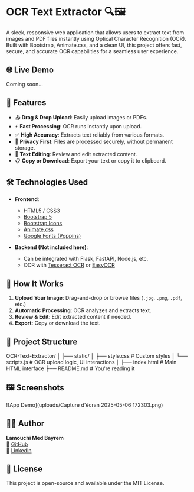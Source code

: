 # OCR Text Extractor 🔍🖼️

A sleek, responsive web application that allows users to extract text from images and PDF files instantly using Optical Character Recognition (OCR). Built with Bootstrap, Animate.css, and a clean UI, this project offers fast, secure, and accurate OCR capabilities for a seamless user experience.

## 🌐 Live Demo

Coming soon...

## 📸 Features

- 📤 **Drag & Drop Upload**: Easily upload images or PDFs.
- ⚡ **Fast Processing**: OCR runs instantly upon upload.
- ✅ **High Accuracy**: Extracts text reliably from various formats.
- 🔐 **Privacy First**: Files are processed securely, without permanent storage.
- 📝 **Text Editing**: Review and edit extracted content.
- 📋 **Copy or Download**: Export your text or copy it to clipboard.

## 🛠️ Technologies Used

- **Frontend**:
  - HTML5 / CSS3
  - [Bootstrap 5](https://getbootstrap.com/)
  - [Bootstrap Icons](https://icons.getbootstrap.com/)
  - [Animate.css](https://animate.style/)
  - [Google Fonts (Poppins)](https://fonts.google.com/specimen/Poppins)

- **Backend (Not included here)**:
  - Can be integrated with Flask, FastAPI, Node.js, etc.
  - OCR with [Tesseract OCR](https://github.com/tesseract-ocr/tesseract) or [EasyOCR](https://github.com/JaidedAI/EasyOCR)

## 🚀 How It Works

1. **Upload Your Image**: Drag-and-drop or browse files (`.jpg`, `.png`, `.pdf`, etc.)
2. **Automatic Processing**: OCR analyzes and extracts text.
3. **Review & Edit**: Edit extracted content if needed.
4. **Export**: Copy or download the text.

## 📁 Project Structure


OCR-Text-Extractor/
│
├── static/
│ ├── style.css # Custom styles
│ └── scripts.js # OCR upload logic, UI interactions
│
├── index.html # Main HTML interface
├── README.md # You're reading it


## 🖼️ Screenshots
![App Demo](uploads/Capture d'écran 2025-05-06 172303.png)



## 👨‍💻 Author

**Lamouchi Med Bayrem**  
🔗 [GitHub](https://github.com/Lamouchi-Bayrem)  
🔗 [LinkedIn](https://www.linkedin.com/in/lamouchi-med-bayrem/)

## 📄 License

This project is open-source and available under the MIT License.
